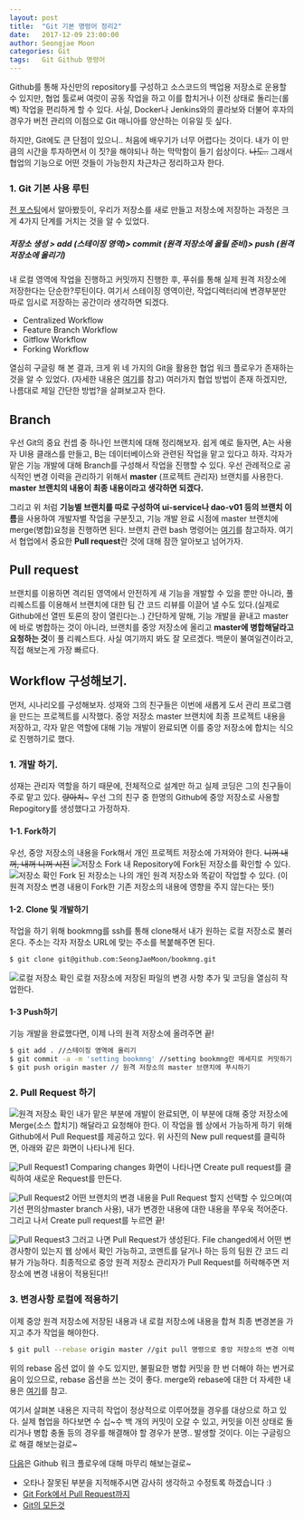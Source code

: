 ```yaml
---
layout: post
title:  "Git 기본 명령어 정리2"
date:   2017-12-09 23:00:00
author: Seongjae Moon
categories: Git
tags:   Git Github 명령어
---
```


Github를 통해 자신만의 repository를 구성하고 소스코드의 백업용 저장소로 운용할 수 있지만, 협업 툴로써 여럿이 공동 작업을 하고 이를 합치거나 이전 상태로 돌리는(롤벡) 작업을 편리하게 할 수 있다. 사실, Docker나 Jenkins와의 콜라보와 더불어 후자의 경우가 버전 관리의 이점으로 Git 매니아를 양산하는 이유일 듯 싶다.

하지만, Git에도 큰 단점이 있으니.. 처음에 배우기가 너무 어렵다는 것이다. 내가 이 만큼의 시간을 투자하면서 이 짓?을 해야되나 하는 막막함이 들기 쉽상이다. ~~나도..~~ 그래서 협업의 기능으로 어떤 것들이 가능한지 차근차근 정리하고자 한다.

### 1. Git 기본 사용 루틴

[전 포스팅](https://seongjaemoon.github.io/2017/12/01/gitPrinciple/)에서 알아봤듯이, 우리가 저장소를 새로 만들고 저장소에 저장하는 과정은 크게 4가지 단계를 거치는 것을 알 수 있었다.

##### 저장소 생성 > add (스테이징 영역)> commit (원격 저장소에 올릴 준비)> push (원격 저장소에 올리기)
내 로컬 영역에 작업을 진행하고 커밋까지 진행한 후, 푸쉬를 통해 실제 원격 저장소에 저장한다는 단순한?루틴이다. 여기서 스테이징 영역이란, 작업디렉터리에 변경부분만 따로 임시로 저장하는 공간이라 생각하면 되겠다.

* Centralized Workflow
* Feature Branch Workflow
* Gitflow Workflow
* Forking Workflow

열심히 구글링 해 본 결과, 크게 위 네 가지의 Git을 활용한 협업 워크 플로우가 존재하는 것을 알 수 있었다.  (자세한 내용은 [여기](https://www.atlassian.com/git/tutorials/comparing-workflows)를 참고) 여러가지 협업 방법이 존재 하겠지만, 나름대로 제일 간단한 방법?을 살펴보고자 한다.

## Branch
우선 Git의 중요 컨셉 중 하나인 브랜치에 대해 정리해보자. 쉽게 예로 들자면, A는 사용자 UI용 클래스를 만들고, B는 데이터베이스와 관련된 작업을 맡고 있다고 하자. 각자가 맡은 기능 개발에 대해 Branch를 구성해서 작업을 진행할 수 있다. 우선 관례적으로 공식적인 변경 이력을 관리하기 위해서 **master** (프로젝트 관리자) 브랜치를 사용한다. **master 브랜치의 내용이 최종 내용이라고 생각하면 되겠다.**

그리고 위 처럼 **기능별 브랜치를 따로 구성하여 ui-service나 dao-v01 등의 브랜치 이름**을 사용하여 개발자별 작업을 구분짓고, 기능 개발 완료 시점에 master 브랜치에 merge(병합)요청을 진행하면 된다. 브랜치 관련 bash 명령어는 [여기](https://git-scm.com/book/ko/v1/Git-%EB%B8%8C%EB%9E%9C%EC%B9%98-%EB%B8%8C%EB%9E%9C%EC%B9%98-%EA%B4%80%EB%A6%AC)를 참고하자. 여기서 협업에서 중요한 **Pull request**란 것에 대해 잠깐 알아보고 넘어가자.  

## Pull request
브랜치를 이용하면 격리된 영역에서 안전하게 새 기능을 개발할 수 있을 뿐만 아니라, 풀 리퀘스트를 이용해서 브랜치에 대한 팀 간 코드 리뷰를 이끌어 낼 수도 있다.(실제로 Github에선 열띤 토론의 장이 열린다는..) 간단하게 말해, 기능 개발을 끝내고 master에 바로 병합하는 것이 아니라, 브랜치를 중앙 저장소에 올리고 **master에 병합해달라고 요청하는 것**이 풀 리퀘스트다. 사실 여기까지 봐도 잘 모르겠다. 백문이 불여일견이라고, 직접 해보는게 가장 빠르다.

## Workflow 구성해보기.
먼저, 시나리오를 구성해보자. 성재와 그의 친구들은 이번에 새롭게 도서 관리 프로그램을 만드는 프로젝트를 시작했다.  중앙 저장소 master 브랜치에 최종 프로젝트 내용을 저장하고, 각자 맡은 역할에 대해 기능 개발이 완료되면 이를 중앙 저장소에 합치는 식으로 진행하기로 했다.

### 1. 개발 하기.
성재는 관리자 역할을 하기 때문에, 전체적으로 설계만 하고 실제 코딩은 그의 친구들이 주로 맡고 있다.  ~~량아치~~~ 우선 그의 친구 중 한명의 Github에 중앙 저장소로 사용할 Repogitory를 생성했다고 가정하자.

#### 1-1.  Fork하기
우선, 중앙 저장소의 내용을 Fork해서 개인 프로젝트 저장소에 가져와야 한다. ~~니꺼 내꺼, 내꺼 니꺼 시전~~
![저장소 Fork](/assets/uploads/gitFork1.jpg)
내 Repository에 Fork된 저장소를 확인할 수 있다.
![저장소 확인](/assets/uploads/gitForkMe.jpg)
Fork 된 저장소는 나의 개인 원격 저장소와 똑같이 작업할 수 있다. (이 원격 저장소 변경 내용이 Fork한 기존 저장소의 내용에 영향을 주지 않는다는 뜻!)
#### 1-2. Clone 및 개발하기
작업을 하기 위해 bookmng를 ssh를 통해 clone해서 내가 원하는 로컬 저장소로 불러 온다. 주소는 각자 저장소 URL에 맞는 주소를 복붙해주면 된다.
```bash
$ git clone git@github.com:SeongJaeMoon/bookmng.git
```
![로컬 저장소 확인](/assets/uploads/gitLocalMoon.jpg)
로컬 저장소에 저장된 파일의 변경 사항 추가 및 코딩을 열심히 작업한다.
#### 1-3 Push하기
기능 개발을 완료했다면, 이제 나의 원격 저장소에 올려주면 끝!
```bash
$ git add . //스테이징 영역에 올리기
$ git commit -a -m 'setting bookmng' //setting bookmng란 메세지로 커밋하기
$ git push origin master // 원격 저장소의 master 브랜치에 푸시하기
```
### 2. Pull Request 하기
![원격 저장소 확인](/assets/uploads/gitForkandPush.jpg)
내가 맡은 부분에 개발이 완료되면, 이 부분에 대해 중앙 저장소에 Merge(소스 합치기) 해달라고 요청해야 한다. 이 작업을 웹 상에서 가능하게 하기 위해 Github에서 Pull Request를 제공하고 있다. 위 사진의 New pull request를 클릭하면, 아래와 같은 화면이 나타나게 된다.

![Pull Request1](/assets/uploads/gitPR1.jpg)
Comparing changes 화면이 나타나면 Create pull request를 클릭하여 새로운 Request를 만든다.

![Pull Request2](/assets/uploads/gitPR2.jpg)
어떤 브랜치의 변경 내용을 Pull Request 할지 선택할 수 있으며(여기선 편의상master branch 사용), 내가 변경한 내용에 대한 내용을 쭈우욱 적어준다. 그리고 나서 Create pull request를 누르면 끝!

![Pull Request3](/assets/uploads/gitPRfinish.jpg)
그러고 나면 Pull Request가 생성된다. File changed에서 어떤 변경사항이 있는지 웹 상에서 확인 가능하고, 코멘트를 달거나 하는 등의 팀원 간 코드 리뷰가 가능하다. 최종적으로 중앙 원격 저장소 관리자가 Pull Request를 허락해주면 저장소에 변경 내용이 적용된다!!  

### 3. 변경사항 로컬에 적용하기
이제 중앙 원격 저장소에 저장된 내용과 내 로컬 저장소에 내용을 합쳐 최종 변경본을 가지고 추가 작업을 해야한다.  
```bash
$ git pull --rebase origin master //git pull 명령으로 중앙 저장소의 변경 이력 로컬 저장소로 내려 받기 
```
위의 rebase 옵션 없이 쓸 수도 있지만, 불필요한 병합 커밋을 한 번 더해야 하는 번거로움이 있으므로, rebase 옵션을 쓰는 것이 좋다. merge와 rebase에 대한 더 자세한 내용은 [여기](https://backlog.com/git-tutorial/kr/stepup/stepup1_4.html)를 참고.

여기서 살펴본 내용은 지극히 작업이 정상적으로 이루어졌을 경우를 대상으로 하고 있다. 실제 협업을 하다보면 수 십~수 백 개의 커밋이 오갈 수 있고, 커밋을 이전 상태로 돌리거나 병합 충돌 등의 경우를 해결해야 할 경우가 분명.. 발생할 것이다. 이는 구글링으로 해결 해보는걸로~

[다음](https://seongjaemoon.github.io/2018/01/08/gitPrinciple3/)은 Github 워크 플로우에 대해  마무리 해보는걸로~

* 오타나 잘못된 부분을 지적해주시면 감사히 생각하고 수정토록 하겠습니다 :)
* [Git Fork에서 Pull Request까지](https://medium.com/axisj/github-fork-%EC%97%90%EC%84%9C-pull-request-%EA%B9%8C%EC%A7%80-%EA%B7%B8%EB%A6%AC%EA%B3%A0-merge-a22bdd097283)
* [Git의 모든것](http://goodtogreate.tistory.com/entry/Git%EC%9D%98-%EB%AA%A8%EB%93%A0%EA%B2%831-%EA%B8%B0%EC%B4%88-%EA%B0%9C%EB%85%90?category=440231)
